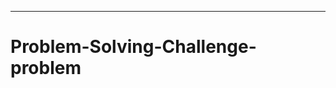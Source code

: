 ----------------------------------------------------------------------------------
# Problem-Solving-Challenge-problem
